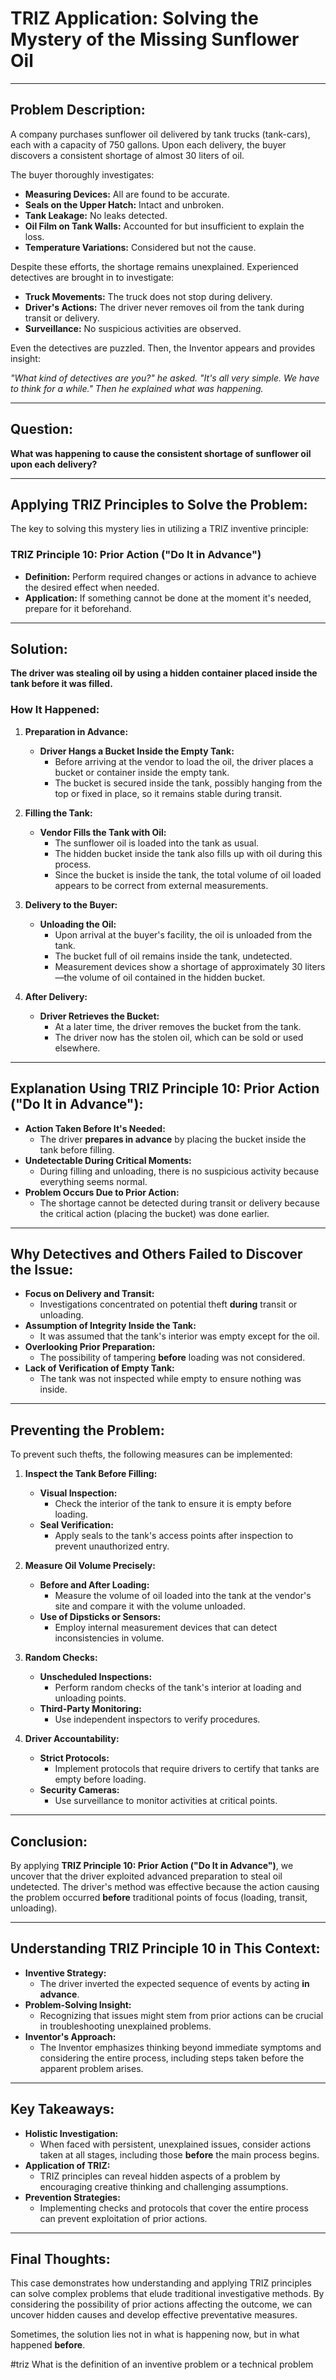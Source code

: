 
# TRIZ Application: Solving the Mystery of the Missing Sunflower Oil

---

## **Problem Description:**

A company purchases sunflower oil delivered by tank trucks (tank-cars), each with a capacity of 750 gallons. Upon each delivery, the buyer discovers a consistent shortage of almost 30 liters of oil.

The buyer thoroughly investigates:

- **Measuring Devices:** All are found to be accurate.
- **Seals on the Upper Hatch:** Intact and unbroken.
- **Tank Leakage:** No leaks detected.
- **Oil Film on Tank Walls:** Accounted for but insufficient to explain the loss.
- **Temperature Variations:** Considered but not the cause.

Despite these efforts, the shortage remains unexplained. Experienced detectives are brought in to investigate:

- **Truck Movements:** The truck does not stop during delivery.
- **Driver's Actions:** The driver never removes oil from the tank during transit or delivery.
- **Surveillance:** No suspicious activities are observed.

Even the detectives are puzzled. Then, the Inventor appears and provides insight:

*"What kind of detectives are you?" he asked. "It's all very simple. We have to think for a while." Then he explained what was happening.*

---

## **Question:**

**What was happening to cause the consistent shortage of sunflower oil upon each delivery?**

---

## **Applying TRIZ Principles to Solve the Problem:**

The key to solving this mystery lies in utilizing a TRIZ inventive principle:

### **TRIZ Principle 10: Prior Action ("Do It in Advance")**

- **Definition:** Perform required changes or actions in advance to achieve the desired effect when needed.
- **Application:** If something cannot be done at the moment it's needed, prepare for it beforehand.

---

## **Solution:**

**The driver was stealing oil by using a hidden container placed inside the tank before it was filled.**

### **How It Happened:**

1. **Preparation in Advance:**

   - **Driver Hangs a Bucket Inside the Empty Tank:**
     - Before arriving at the vendor to load the oil, the driver places a bucket or container inside the empty tank.
     - The bucket is secured inside the tank, possibly hanging from the top or fixed in place, so it remains stable during transit.

2. **Filling the Tank:**

   - **Vendor Fills the Tank with Oil:**
     - The sunflower oil is loaded into the tank as usual.
     - The hidden bucket inside the tank also fills up with oil during this process.
     - Since the bucket is inside the tank, the total volume of oil loaded appears to be correct from external measurements.

3. **Delivery to the Buyer:**

   - **Unloading the Oil:**
     - Upon arrival at the buyer's facility, the oil is unloaded from the tank.
     - The bucket full of oil remains inside the tank, undetected.
     - Measurement devices show a shortage of approximately 30 liters—the volume of oil contained in the hidden bucket.

4. **After Delivery:**

   - **Driver Retrieves the Bucket:**
     - At a later time, the driver removes the bucket from the tank.
     - The driver now has the stolen oil, which can be sold or used elsewhere.

---

## **Explanation Using TRIZ Principle 10: Prior Action ("Do It in Advance"):**

- **Action Taken Before It's Needed:**
  - The driver **prepares in advance** by placing the bucket inside the tank before filling.
- **Undetectable During Critical Moments:**
  - During filling and unloading, there is no suspicious activity because everything seems normal.
- **Problem Occurs Due to Prior Action:**
  - The shortage cannot be detected during transit or delivery because the critical action (placing the bucket) was done earlier.

---

## **Why Detectives and Others Failed to Discover the Issue:**

- **Focus on Delivery and Transit:**
  - Investigations concentrated on potential theft **during** transit or unloading.
- **Assumption of Integrity Inside the Tank:**
  - It was assumed that the tank's interior was empty except for the oil.
- **Overlooking Prior Preparation:**
  - The possibility of tampering **before** loading was not considered.
- **Lack of Verification of Empty Tank:**
  - The tank was not inspected while empty to ensure nothing was inside.

---

## **Preventing the Problem:**

To prevent such thefts, the following measures can be implemented:

1. **Inspect the Tank Before Filling:**

   - **Visual Inspection:**
     - Check the interior of the tank to ensure it is empty before loading.
   - **Seal Verification:**
     - Apply seals to the tank's access points after inspection to prevent unauthorized entry.

2. **Measure Oil Volume Precisely:**

   - **Before and After Loading:**
     - Measure the volume of oil loaded into the tank at the vendor's site and compare it with the volume unloaded.
   - **Use of Dipsticks or Sensors:**
     - Employ internal measurement devices that can detect inconsistencies in volume.

3. **Random Checks:**

   - **Unscheduled Inspections:**
     - Perform random checks of the tank's interior at loading and unloading points.
   - **Third-Party Monitoring:**
     - Use independent inspectors to verify procedures.

4. **Driver Accountability:**

   - **Strict Protocols:**
     - Implement protocols that require drivers to certify that tanks are empty before loading.
   - **Security Cameras:**
     - Use surveillance to monitor activities at critical points.

---

## **Conclusion:**

By applying **TRIZ Principle 10: Prior Action ("Do It in Advance")**, we uncover that the driver exploited advanced preparation to steal oil undetected. The driver's method was effective because the action causing the problem occurred **before** traditional points of focus (loading, transit, unloading).

---

## **Understanding TRIZ Principle 10 in This Context:**

- **Inventive Strategy:**
  - The driver inverted the expected sequence of events by acting **in advance**.
- **Problem-Solving Insight:**
  - Recognizing that issues might stem from prior actions can be crucial in troubleshooting unexplained problems.
- **Inventor's Approach:**
  - The Inventor emphasizes thinking beyond immediate symptoms and considering the entire process, including steps taken before the apparent problem arises.

---

## **Key Takeaways:**

- **Holistic Investigation:**
  - When faced with persistent, unexplained issues, consider actions taken at all stages, including those **before** the main process begins.
- **Application of TRIZ:**
  - TRIZ principles can reveal hidden aspects of a problem by encouraging creative thinking and challenging assumptions.
- **Prevention Strategies:**
  - Implementing checks and protocols that cover the entire process can prevent exploitation of prior actions.

---

## **Final Thoughts:**

This case demonstrates how understanding and applying TRIZ principles can solve complex problems that elude traditional investigative methods. By considering the possibility of prior actions affecting the outcome, we can uncover hidden causes and develop effective preventative measures.

Sometimes, the solution lies not in what is happening now, but in what happened **before**.

#triz What is the definition of an inventive problem or a technical problem